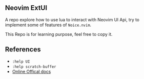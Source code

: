 ## Neovim ExtUI

A repo explore how to use lua to interact with Neovim UI Api, try to implement some of features of `Noice.nvim`.

This Repo is for learning purpose, feel free to copy it.

## References

- `:help UI`
- `:help scratch-buffer`
- [Online Offical docs](https://neovim.io/doc/user/ui.html#ui-events)
